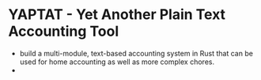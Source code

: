 # YAPTAT - Yet Another Plain Text Accounting Tool 

+ build a multi-module, text-based accounting system in Rust that can be used for home accounting as well as more complex chores.
+ 
